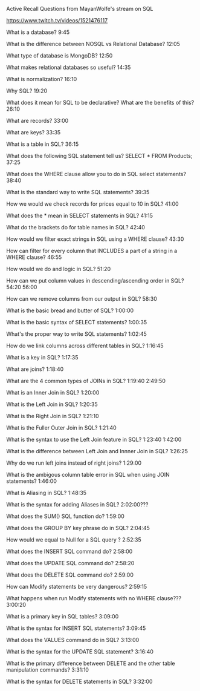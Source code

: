Active Recall Questions from MayanWolfe's stream on SQL

https://www.twitch.tv/videos/1521476117

What is a database?
9:45

What is the difference between NOSQL vs Relational Database?
12:05

What type of database is MongoDB?
12:50

What makes relational databases so useful?
14:35

What is normalization?
16:10

Why SQL?
19:20

What does it mean for SQL to be declarative? What are the benefits of this?
26:10

What are records?
33:00

What are keys?
33:35

What is a table in SQL?
36:15

What does the following SQL statement tell us? SELECT * FROM Products;
37:25

What does the WHERE clause allow you to do in SQL select statements?
38:40

What is the standard way to write SQL statements?
39:35

How we would we check records for prices equal to 10 in SQL?
41:00

What does the * mean in SELECT statements in SQL?
41:15


What do the brackets do for table names in SQL?
42:40

How would we filter exact strings in SQL using a WHERE clause?
43:30

How can filter for every column that INCLUDES a part of a string in a WHERE clause?
46:55

How would we do and logic in SQL?
51:20

How can we put column values in descending/ascending order in SQL?
54:20
56:00

How can we remove columns from our output in SQL?
58:30

What is the basic bread and butter of SQL?
1:00:00

What is the basic syntax of SELECT statements?
1:00:35

What's the proper way to write SQL statements?
1:02:45

How do we link columns across different tables in SQL?
1:16:45

What is a key in SQL?
1:17:35

What are joins?
1:18:40

What are the 4 common types of JOINs in SQL?
1:19:40
2:49:50

What is an Inner Join in SQL?
1:20:00

What is the Left Join in SQL?
1:20:35

What is the Right Join in SQL?
1:21:10

What is the Fuller Outer Join in SQL?
1:21:40

What is the syntax to use the Left Join feature in SQL?
1:23:40
1:42:00

What is the difference between Left Join and Innner Join in SQL?
1:26:25

Why do we run left joins instead of right joins?
1:29:00

What is the ambigous column table error in SQL when using JOIN statements?
1:46:00

What is Aliasing in SQL?
1:48:35

What is the syntax for adding Aliases in SQL?
2:02:00???

What does the SUM() SQL function do?
1:59:00

What does the GROUP BY key phrase do in SQL?
2:04:45

How would we equal to Null for a SQL query ?
2:52:35

What does the INSERT SQL command do?
2:58:00

What does the UPDATE SQL command do?
2:58:20

What does the DELETE SQL command do?
2:59:00

How can Modify statements be very dangerous?
2:59:15

What happens when run Modify statements with no WHERE clause???
3:00:20

What is a primary key in SQL tables?
3:09:00

What is the syntax for INSERT SQL statements?
3:09:45

What does the VALUES command do in SQL?
3:13:00

What is the syntax for the UPDATE SQL statement?
3:16:40

What is the primary difference between DELETE and the other table manipulation commands?
3:31:10

What is the syntax for DELETE statements in SQL?
3:32:00

